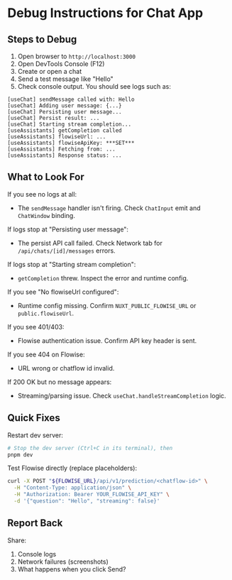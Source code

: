 # Debug Instructions for Chat App

## Steps to Debug

1. Open browser to `http://localhost:3000`
2. Open DevTools Console (F12)
3. Create or open a chat
4. Send a test message like "Hello"
5. Check console output. You should see logs such as:

```
[useChat] sendMessage called with: Hello
[useChat] Adding user message: {...}
[useChat] Persisting user message...
[useChat] Persist result: ...
[useChat] Starting stream completion...
[useAssistants] getCompletion called
[useAssistants] flowiseUrl: ...
[useAssistants] flowiseApiKey: ***SET***
[useAssistants] Fetching from: ...
[useAssistants] Response status: ...
```

## What to Look For

If you see no logs at all:
- The `sendMessage` handler isn't firing. Check `ChatInput` emit and `ChatWindow` binding.

If logs stop at "Persisting user message":
- The persist API call failed. Check Network tab for `/api/chats/[id]/messages` errors.

If logs stop at "Starting stream completion":
- `getCompletion` threw. Inspect the error and runtime config.

If you see "No flowiseUrl configured":
- Runtime config missing. Confirm `NUXT_PUBLIC_FLOWISE_URL` or `public.flowiseUrl`.

If you see 401/403:
- Flowise authentication issue. Confirm API key header is sent.

If you see 404 on Flowise:
- URL wrong or chatflow id invalid.

If 200 OK but no message appears:
- Streaming/parsing issue. Check `useChat.handleStreamCompletion` logic.

## Quick Fixes

Restart dev server:
```bash
# Stop the dev server (Ctrl+C in its terminal), then
pnpm dev
```

Test Flowise directly (replace placeholders):
```bash
curl -X POST "${FLOWISE_URL}/api/v1/prediction/<chatflow-id>" \
  -H "Content-Type: application/json" \
  -H "Authorization: Bearer YOUR_FLOWISE_API_KEY" \
  -d '{"question": "Hello", "streaming": false}'
```

## Report Back

Share:
1) Console logs
2) Network failures (screenshots)
3) What happens when you click Send?
